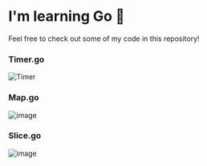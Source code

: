 # I'm learning Go 🔵
Feel free to check out some of my code in this repository!
###

### Timer.go

![Timer](https://github.com/user-attachments/assets/ed9a0990-b85d-4ba8-a89c-f945244ebc67)

### Map.go
![image](https://github.com/user-attachments/assets/fa4bb68c-e8de-4aae-9743-f1a2b4117a5f)

### Slice.go
![image](https://github.com/user-attachments/assets/f6ff3294-bb9d-4b00-9649-6fec18a2bc62)

